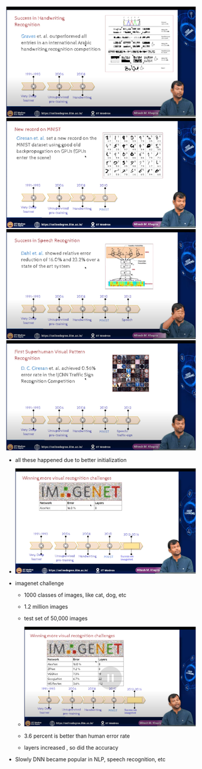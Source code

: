 ![alt text](image-1.png)
![alt text](image-2.png)
![alt text](image-3.png)
![alt text](image-4.png)

- all these happened due to better initialization

- ![alt text](image-5.png)
- imagenet challenge
    - 1000 classes of images, like cat, dog, etc
    - 1.2 million images
    - test set of 50,000 images
    - ![alt text](image-6.png)

    -  3.6 percent is  better than human error rate

    - layers increased , so did the accuracy

- Slowly DNN became popular in NLP, speech recognition, etc